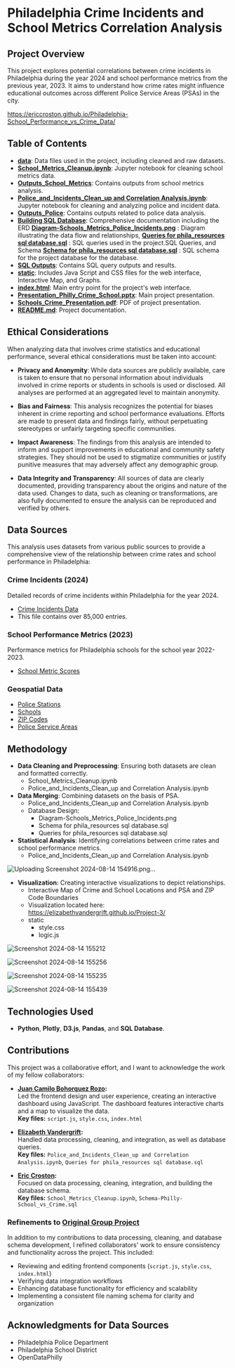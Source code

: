 # Philadelphia Crime Incidents and School Metrics Correlation Analysis

## Project Overview
This project explores potential correlations between crime incidents in Philadelphia during the year 2024 and school performance metrics from the previous year, 2023. It aims to understand how crime rates might influence educational outcomes across different Police Service Areas (PSAs) in the city.

https://ericcroston.github.io/Philadelphia-School_Performance_vs_Crime_Data/

## Table of Contents
- **[data](./data)**: Data files used in the project, including cleaned and raw datasets.
- **[School_Metrics_Cleanup.ipynb](./Scool_Metrics_Cleanup.ipynb)**: Jupyter notebook for cleaning school metrics data.
- **[Outputs_School_Metrics](./Outputs_School_Metrics)**: Contains outputs from school metrics analysis.
- **[Police_and_Incidents_Clean_up and Correlation Analysis.ipynb](./Police_and_Incidents_Clean_up%20and%20Correlation%20Analysis.ipynb)**: Jupyter notebook for cleaning and analyzing police and incident data.
- **[Outputs_Police](./Outputs_Police)**: Contains outputs related to police data analysis.
- **[Building SQL Database](./Building%20SQL%20Database)**: Comprehensive documentation including the ERD **[Diagram-Schools_Metrics_Police_Incidents.png](./Diagram-Schools_Metrics_Police_Incidents.png)** : Diagram             illustrating the data flow and relationships, **[Queries for phila_resources sql database.sql](./Queries%20for%20phila_resources%20sql%20database.sql)** : SQL queries used in the project.SQL Queries, and Schema            **[Schema for phila_resources sql database.sql](./Schema%20for%20phila_resources%20sql%20database.sql)** : SQL schema for the project database for the database.
- **[SQL Outputs](./SQL%20Outputs)**: Contains SQL query outputs and results.
- **[static](./static)**: Includes Java Script and CSS files for the web interface, Interactive Map, and Graphs.
- **[index.html](./index.html)**: Main entry point for the project's web interface.
- **[Presentation_Philly_Crime_School.pptx](./Presentation_Philly_Crime_School.pptx)**: Main project presentation.
- **[Schools_Crime_Presentation.pdf](./Schools_Crime_Presentation.pdf)**: PDF of project presentation.
- **[README.md](./README.md)**: Project documentation.
  
## Ethical Considerations
When analyzing data that involves crime statistics and educational performance, several ethical considerations must be taken into account:

- **Privacy and Anonymity**: While data sources are publicly available, care is taken to ensure that no personal information about individuals involved in crime reports or students in schools is used or disclosed. All analyses are performed at an aggregated level to maintain anonymity.

- **Bias and Fairness**: This analysis recognizes the potential for biases inherent in crime reporting and school performance evaluations. Efforts are made to present data and findings fairly, without perpetuating stereotypes or unfairly targeting specific communities.

- **Impact Awareness**: The findings from this analysis are intended to inform and support improvements in educational and community safety strategies. They should not be used to stigmatize communities or justify punitive measures that may adversely affect any demographic group.

- **Data Integrity and Transparency**: All sources of data are clearly documented, providing transparency about the origins and nature of the data used. Changes to data, such as cleaning or transformations, are also fully documented to ensure the analysis can be reproduced and verified by others.

## Data Sources
This analysis uses datasets from various public sources to provide a comprehensive view of the relationship between crime rates and school performance in Philadelphia:

### Crime Incidents (2024)
Detailed records of crime incidents within Philadelphia for the year 2024.
- [Crime Incidents Data](https://opendataphilly.org/datasets/crime-incidents/)
- This file contains over 85,000 entries.

### School Performance Metrics (2023)
Performance metrics for Philadelphia schools for the school year 2022-2023.
- [School Metric Scores](https://www.philasd.org/performance/programsservices/open-data/school-performance/#school_progress_report_education_and_equity)

### Geospatial Data
- [Police Stations](https://opendataphilly.org/datasets/police-stations/)
- [Schools](https://opendataphilly.org/datasets/schools/)
- [ZIP Codes](https://opendataphilly.org/datasets/zip-codes/)
- [Police Service Areas](https://opendataphilly.org/datasets/police-service-areas/)

## Methodology
- **Data Cleaning and Preprocessing**: Ensuring both datasets are clean and formatted correctly.
    - School_Metrics_Cleanup.ipynb
    - Police_and_Incidents_Clean_up and Correlation Analysis.ipynb
- **Data Merging**: Combining datasets on the basis of PSA.
    - Police_and_Incidents_Clean_up and Correlation Analysis.ipynb
    - Database Design:
        - Diagram-Schools_Metrics_Police_Incidents.png
        - Schema for phila_resources sql database.sql
        - Queries for phila_resources sql database.sql
- **Statistical Analysis**: Identifying correlations between crime rates and school performance metrics.
    - Police_and_Incidents_Clean_up and Correlation Analysis.ipynb

 ![Uploading Screenshot 2024-08-14 154916.png…]()
     
- **Visualization**: Creating interactive visualizations to depict relationships.  
    - Interactive Map of Crime and School Locations and PSA and ZIP Code Boundaries
    - Visualization located here: https://elizabethvandergrift.github.io/Project-3/
    - static
        - style.css
        - logic.js

![Screenshot 2024-08-14 155212](https://github.com/user-attachments/assets/91487678-c085-4629-845f-fd5fa4a144e3)

![Screenshot 2024-08-14 155256](https://github.com/user-attachments/assets/ab016ac7-d861-42ff-91df-b935cf54601a)

![Screenshot 2024-08-14 155235](https://github.com/user-attachments/assets/9ef9e335-1164-4680-bb18-d3809abc4cef)

![Screenshot 2024-08-14 155439](https://github.com/user-attachments/assets/b96e85bb-576e-48ce-9287-d32e126fcc50)

## Technologies Used
- **Python**, **Plotly**, **D3.js**, **Pandas**, and **SQL Database**.

## Contributions  
This project was a collaborative effort, and I want to acknowledge the work of my fellow collaborators:

- **[Juan Camilo Bohorquez Rozo](https://github.com/RCamilo12):**  
  Led the frontend design and user experience, creating an interactive dashboard using JavaScript. The dashboard features interactive charts and a map to visualize the data.  
  **Key files:** `script.js`, `style.css`, `index.html`  

- **[Elizabeth Vandergrift](https://github.com/ElizabethVandergrift):**  
  Handled data processing, cleaning, and integration, as well as database queries.  
  **Key files:** `Police_and_Incidents_Clean_up and Correlation Analysis.ipynb`, `Queries for phila_resources sql database.sql`  

- **[Eric Croston](https://github.com/EricCroston):**  
  Focused on data processing, cleaning, integration, and building the database schema.  
  **Key files:** `School_Metrics_Cleanup.ipynb`, `Schema-Philly-School_vs_Crime.sql`  

### Refinements to [Original Group Project](https://github.com/ElizabethVandergrift/Philadelphia-CrimeData_and_SchoolMetrics)  
In addition to my contributions to data processing, cleaning, and database schema development, I refined collaborators' work to ensure consistency and functionality across the project. This included:  
- Reviewing and editing frontend components (`script.js`, `style.css`, `index.html`)  
- Verifying data integration workflows  
- Enhancing database functionality for efficiency and scalability
- Implementing a consistent file naming schema for clarity and organization

## Acknowledgments for Data Sources
- Philadelphia Police Department
- Philadelphia School District
- OpenDataPhilly
